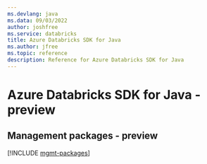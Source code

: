 ```yaml
---
ms.devlang: java
ms.data: 09/03/2022
author: joshfree
ms.service: databricks
title: Azure Databricks SDK for Java
ms.author: jfree
ms.topic: reference
description: Reference for Azure Databricks SDK for Java
---
```

# Azure Databricks SDK for Java - preview

## Management packages - preview
[!INCLUDE [mgmt-packages](databricks-mgmt-index.md)]